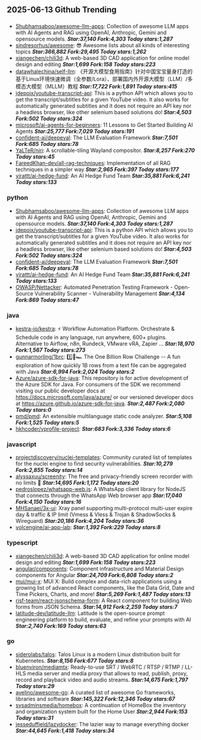 ## 2025-06-13 Github Trending

### 
* [Shubhamsaboo/awesome-llm-apps](https://github.com/Shubhamsaboo/awesome-llm-apps): Collection of awesome LLM apps with AI Agents and RAG using OpenAI, Anthropic, Gemini and opensource models. ***Star:37,140 Fork:4,303 Today stars:1,287***
* [sindresorhus/awesome](https://github.com/sindresorhus/awesome): 😎 Awesome lists about all kinds of interesting topics ***Star:366,882 Fork:29,495 Today stars:1,262***
* [xiangechen/chili3d](https://github.com/xiangechen/chili3d): A web-based 3D CAD application for online model design and editing ***Star:1,699 Fork:158 Today stars:223***
* [datawhalechina/self-llm](https://github.com/datawhalechina/self-llm): 《开源大模型食用指南》针对中国宝宝量身打造的基于Linux环境快速微调（全参数/Lora）、部署国内外开源大模型（LLM）/多模态大模型（MLLM）教程 ***Star:17,722 Fork:1,891 Today stars:415***
* [jdepoix/youtube-transcript-api](https://github.com/jdepoix/youtube-transcript-api): This is a python API which allows you to get the transcript/subtitles for a given YouTube video. It also works for automatically generated subtitles and it does not require an API key nor a headless browser, like other selenium based solutions do! ***Star:4,503 Fork:502 Today stars:324***
* [microsoft/ai-agents-for-beginners](https://github.com/microsoft/ai-agents-for-beginners): 11 Lessons to Get Started Building AI Agents ***Star:25,777 Fork:7,029 Today stars:191***
* [confident-ai/deepeval](https://github.com/confident-ai/deepeval): The LLM Evaluation Framework ***Star:7,501 Fork:685 Today stars:78***
* [YaLTeR/niri](https://github.com/YaLTeR/niri): A scrollable-tiling Wayland compositor. ***Star:8,257 Fork:270 Today stars:45***
* [FareedKhan-dev/all-rag-techniques](https://github.com/FareedKhan-dev/all-rag-techniques): Implementation of all RAG techniques in a simpler way ***Star:2,965 Fork:397 Today stars:177***
* [virattt/ai-hedge-fund](https://github.com/virattt/ai-hedge-fund): An AI Hedge Fund Team ***Star:35,881 Fork:6,241 Today stars:133***

### python
* [Shubhamsaboo/awesome-llm-apps](https://github.com/Shubhamsaboo/awesome-llm-apps): Collection of awesome LLM apps with AI Agents and RAG using OpenAI, Anthropic, Gemini and opensource models. ***Star:37,140 Fork:4,303 Today stars:1,287***
* [jdepoix/youtube-transcript-api](https://github.com/jdepoix/youtube-transcript-api): This is a python API which allows you to get the transcript/subtitles for a given YouTube video. It also works for automatically generated subtitles and it does not require an API key nor a headless browser, like other selenium based solutions do! ***Star:4,503 Fork:502 Today stars:324***
* [confident-ai/deepeval](https://github.com/confident-ai/deepeval): The LLM Evaluation Framework ***Star:7,501 Fork:685 Today stars:78***
* [virattt/ai-hedge-fund](https://github.com/virattt/ai-hedge-fund): An AI Hedge Fund Team ***Star:35,881 Fork:6,241 Today stars:133***
* [OWASP/Nettacker](https://github.com/OWASP/Nettacker): Automated Penetration Testing Framework - Open-Source Vulnerability Scanner - Vulnerability Management ***Star:4,134 Fork:869 Today stars:47***

### java
* [kestra-io/kestra](https://github.com/kestra-io/kestra): ⚡ Workflow Automation Platform. Orchestrate & Schedule code in any language, run anywhere, 600+ plugins. Alternative to Airflow, n8n, Rundeck, VMware vRA, Zapier ... ***Star:18,970 Fork:1,567 Today stars:273***
* [gunnarmorling/1brc](https://github.com/gunnarmorling/1brc): 1️⃣🐝🏎️ The One Billion Row Challenge -- A fun exploration of how quickly 1B rows from a text file can be aggregated with Java ***Star:6,994 Fork:2,024 Today stars:2***
* [Azure/azure-sdk-for-java](https://github.com/Azure/azure-sdk-for-java): This repository is for active development of the Azure SDK for Java. For consumers of the SDK we recommend visiting our public developer docs at https://docs.microsoft.com/java/azure/ or our versioned developer docs at https://azure.github.io/azure-sdk-for-java. ***Star:2,487 Fork:2,080 Today stars:0***
* [pmd/pmd](https://github.com/pmd/pmd): An extensible multilanguage static code analyzer. ***Star:5,108 Fork:1,525 Today stars:5***
* [hkhcoder/vprofile-project](https://github.com/hkhcoder/vprofile-project):  ***Star:683 Fork:3,336 Today stars:6***

### javascript
* [projectdiscovery/nuclei-templates](https://github.com/projectdiscovery/nuclei-templates): Community curated list of templates for the nuclei engine to find security vulnerabilities. ***Star:10,279 Fork:2,855 Today stars:14***
* [alyssaxuu/screenity](https://github.com/alyssaxuu/screenity): The free and privacy-friendly screen recorder with no limits 🎥 ***Star:14,695 Fork:1,172 Today stars:20***
* [pedroslopez/whatsapp-web.js](https://github.com/pedroslopez/whatsapp-web.js): A WhatsApp client library for NodeJS that connects through the WhatsApp Web browser app ***Star:17,040 Fork:4,150 Today stars:16***
* [MHSanaei/3x-ui](https://github.com/MHSanaei/3x-ui): Xray panel supporting multi-protocol multi-user expire day & traffic & IP limit (Vmess & Vless & Trojan & ShadowSocks & Wireguard) ***Star:20,186 Fork:4,204 Today stars:36***
* [volcengine/ai-app-lab](https://github.com/volcengine/ai-app-lab):  ***Star:1,392 Fork:229 Today stars:8***

### typescript
* [xiangechen/chili3d](https://github.com/xiangechen/chili3d): A web-based 3D CAD application for online model design and editing ***Star:1,699 Fork:158 Today stars:223***
* [angular/components](https://github.com/angular/components): Component infrastructure and Material Design components for Angular ***Star:24,709 Fork:6,808 Today stars:2***
* [mui/mui-x](https://github.com/mui/mui-x): MUI X: Build complex and data-rich applications using a growing list of advanced React components, like the Data Grid, Date and Time Pickers, Charts, and more! ***Star:5,269 Fork:1,487 Today stars:13***
* [rjsf-team/react-jsonschema-form](https://github.com/rjsf-team/react-jsonschema-form): A React component for building Web forms from JSON Schema. ***Star:14,912 Fork:2,259 Today stars:7***
* [latitude-dev/latitude-llm](https://github.com/latitude-dev/latitude-llm): Latitude is the open-source prompt engineering platform to build, evaluate, and refine your prompts with AI ***Star:2,740 Fork:169 Today stars:63***

### go
* [siderolabs/talos](https://github.com/siderolabs/talos): Talos Linux is a modern Linux distribution built for Kubernetes. ***Star:8,156 Fork:677 Today stars:8***
* [bluenviron/mediamtx](https://github.com/bluenviron/mediamtx): Ready-to-use SRT / WebRTC / RTSP / RTMP / LL-HLS media server and media proxy that allows to read, publish, proxy, record and playback video and audio streams. ***Star:14,675 Fork:1,797 Today stars:29***
* [avelino/awesome-go](https://github.com/avelino/awesome-go): A curated list of awesome Go frameworks, libraries and software ***Star:145,322 Fork:12,346 Today stars:67***
* [sysadminsmedia/homebox](https://github.com/sysadminsmedia/homebox): A continuation of HomeBox the inventory and organization system built for the Home User ***Star:2,944 Fork:153 Today stars:31***
* [jesseduffield/lazydocker](https://github.com/jesseduffield/lazydocker): The lazier way to manage everything docker ***Star:44,645 Fork:1,418 Today stars:34***
